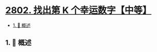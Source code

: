 # [2802. 找出第 K 个幸运数字【中等】](https://github.com/Tdahuyou/TNotes.leetcode/tree/main/notes/2802.%20%E6%89%BE%E5%87%BA%E7%AC%AC%20K%20%E4%B8%AA%E5%B9%B8%E8%BF%90%E6%95%B0%E5%AD%97%E3%80%90%E4%B8%AD%E7%AD%89%E3%80%91)

<!-- region:toc -->

- [1. 📝 概述](#1--概述)

<!-- endregion:toc -->

## 1. 📝 概述
